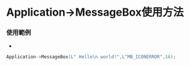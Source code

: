 # Application->MessageBox使用方法

### 使用範例
+ 
```cpp
Application->MessageBox(L" Hello\n world!",L"MB_ICONERROR",16);
```
